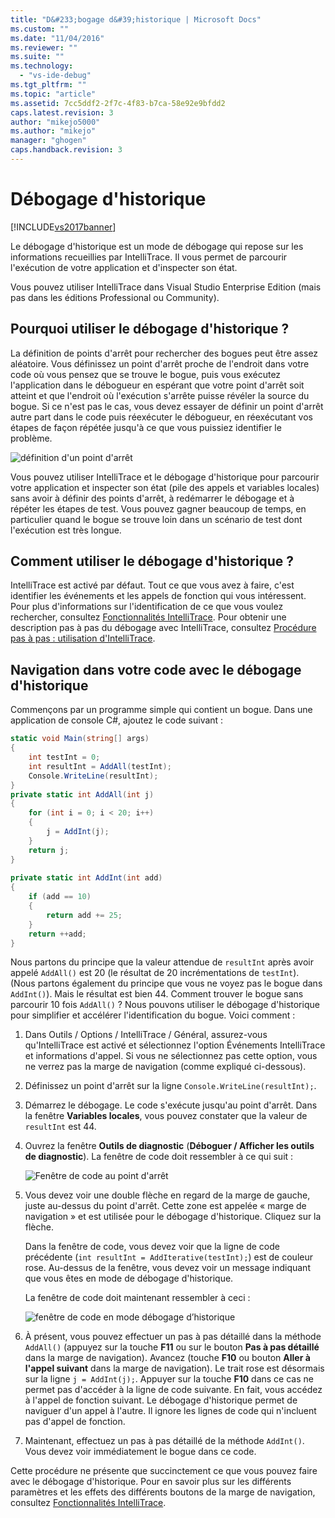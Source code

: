 ```yaml
---
title: "D&#233;bogage d&#39;historique | Microsoft Docs"
ms.custom: ""
ms.date: "11/04/2016"
ms.reviewer: ""
ms.suite: ""
ms.technology: 
  - "vs-ide-debug"
ms.tgt_pltfrm: ""
ms.topic: "article"
ms.assetid: 7cc5ddf2-2f7c-4f83-b7ca-58e92e9bfdd2
caps.latest.revision: 3
author: "mikejo5000"
ms.author: "mikejo"
manager: "ghogen"
caps.handback.revision: 3
---
```

# D&#233;bogage d&#39;historique
[!INCLUDE[vs2017banner](../code-quality/includes/vs2017banner.md)]

Le débogage d'historique est un mode de débogage qui repose sur les informations recueillies par IntelliTrace.  Il vous permet de parcourir l'exécution de votre application et d'inspecter son état.  
  
 Vous pouvez utiliser IntelliTrace dans Visual Studio Enterprise Edition \(mais pas dans les éditions Professional ou Community\).  
  
## Pourquoi utiliser le débogage d'historique ?  
 La définition de points d'arrêt pour rechercher des bogues peut être assez aléatoire.  Vous définissez un point d'arrêt proche de l'endroit dans votre code où vous pensez que se trouve le bogue, puis vous exécutez l'application dans le débogueur en espérant que votre point d'arrêt soit atteint et que l'endroit où l'exécution s'arrête puisse révéler la source du bogue.  Si ce n'est pas le cas, vous devez essayer de définir un point d'arrêt autre part dans le code puis réexécuter le débogueur, en réexécutant vos étapes de façon répétée jusqu'à ce que vous puissiez identifier le problème.  
  
 ![définition d'un point d'arrêt](~/debugger/media/breakpointprocesa.png "BreakpointProcesa")  
  
 Vous pouvez utiliser IntelliTrace et le débogage d'historique pour parcourir votre application et inspecter son état \(pile des appels et variables locales\) sans avoir à définir des points d'arrêt, à redémarrer le débogage et à répéter les étapes de test.  Vous pouvez gagner beaucoup de temps, en particulier quand le bogue se trouve loin dans un scénario de test dont l'exécution est  très longue.  
  
## Comment utiliser le débogage d'historique ?  
 IntelliTrace est activé par défaut.  Tout ce que vous avez à faire, c'est identifier les événements et les appels de fonction qui vous intéressent.  Pour plus d'informations sur l'identification de ce que vous voulez rechercher, consultez [Fonctionnalités IntelliTrace](../debugger/intellitrace-features.md).  Pour obtenir une description pas à pas du débogage avec IntelliTrace, consultez [Procédure pas à pas : utilisation d'IntelliTrace](../debugger/walkthrough-using-intellitrace.md).  
  
## Navigation dans votre code avec le débogage d'historique  
 Commençons par un programme simple qui contient un bogue.  Dans une application de console C\#, ajoutez le code suivant :  
  
```c#  
static void Main(string[] args)  
{  
    int testInt = 0;  
    int resultInt = AddAll(testInt);  
    Console.WriteLine(resultInt);  
}  
private static int AddAll(int j)  
{  
    for (int i = 0; i < 20; i++)  
    {  
        j = AddInt(j);  
    }  
    return j;  
}  
  
private static int AddInt(int add)  
{  
    if (add == 10)  
    {  
        return add += 25;  
    }  
    return ++add;  
}  
```  
  
 Nous partons du principe que la valeur attendue de `resultInt` après avoir appelé `AddAll()` est 20 \(le résultat de 20 incrémentations de `testInt`\).  \(Nous partons également du principe que vous ne voyez pas le bogue dans `AddInt()`\). Mais le résultat est bien 44.  Comment trouver le bogue sans parcourir 10 fois `AddAll()` ?  Nous pouvons utiliser le débogage d'historique pour simplifier et accélérer l'identification du bogue.  Voici comment :  
  
1.  Dans Outils \/ Options \/ IntelliTrace \/ Général, assurez\-vous qu'IntelliTrace est activé et sélectionnez l'option Événements IntelliTrace et informations d'appel.  Si vous ne sélectionnez pas cette option, vous ne verrez pas la marge de navigation \(comme expliqué ci\-dessous\).  
  
2.  Définissez un point d'arrêt sur la ligne `Console.WriteLine(resultInt);`.  
  
3.  Démarrez le débogage.  Le code s'exécute jusqu'au point d'arrêt.  Dans la fenêtre **Variables locales**, vous pouvez constater que la valeur de `resultInt` est 44.  
  
4.  Ouvrez la fenêtre **Outils de diagnostic** \(**Déboguer \/ Afficher les outils de diagnostic**\).  La fenêtre de code doit ressembler à ce qui suit :  
  
     ![Fenêtre de code au point d'arrêt](~/debugger/media/historicaldebuggingbreakpoint.png "HistoricalDebuggingBreakpoint")  
  
5.  Vous devez voir une double flèche en regard de la marge de gauche, juste au\-dessus du point d'arrêt.  Cette zone est appelée « marge de navigation » et est utilisée pour le débogage d'historique.  Cliquez sur la flèche.  
  
     Dans la fenêtre de code, vous devez voir que la ligne de code précédente \(`int resultInt = AddIterative(testInt);`\) est de couleur rose.  Au\-dessus de la fenêtre, vous devez voir un message indiquant que vous êtes en mode de débogage d'historique.  
  
     La fenêtre de code doit maintenant ressembler à ceci :  
  
     ![fenêtre de code en mode débogage d’historique](~/debugger/media/historicaldebuggingback.png "HistoricalDebuggingBack")  
  
6.  À présent, vous pouvez effectuer un pas à pas détaillé dans la méthode `AddAll()` \(appuyez sur la touche **F11** ou sur le bouton **Pas à pas détaillé** dans la marge de navigation\).  Avancez \(touche **F10** ou bouton **Aller à l'appel suivant** dans la marge de navigation\).  Le trait rose est désormais sur la ligne `j = AddInt(j);`.  Appuyer sur la touche **F10** dans ce cas ne permet pas d'accéder à la ligne de code suivante.  En fait, vous accédez à l'appel de fonction suivant.  Le débogage d'historique permet de naviguer d'un appel à l'autre. Il ignore les lignes de code qui n'incluent pas d'appel de fonction.  
  
7.  Maintenant, effectuez un pas à pas détaillé de la méthode `AddInt()`.  Vous devez voir immédiatement le bogue dans ce code.  
  
 Cette procédure ne présente que succinctement ce que vous pouvez faire avec le débogage d'historique.  Pour en savoir plus sur les différents paramètres et les effets des différents boutons de la marge de navigation, consultez [Fonctionnalités IntelliTrace](../debugger/intellitrace-features.md).
